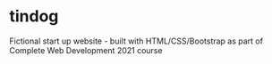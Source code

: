 # tindog
Fictional start up website - built with HTML/CSS/Bootstrap as part of Complete Web Development 2021 course
